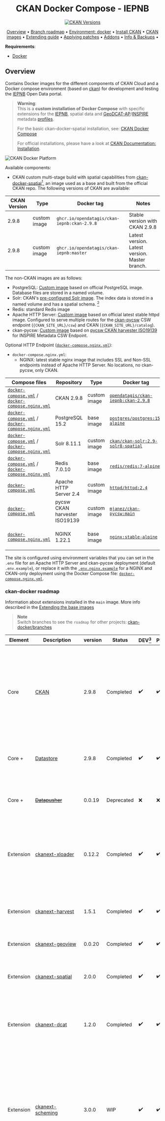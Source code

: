 <h1 align="center">CKAN Docker Compose - IEPNB</h1>
<p align="center">
<a href="https://github.com/OpenDataGIS/ckan-docker-iepnb"><img src="https://img.shields.io/badge/Docker%20CKAN-2.9.8-brightgreen" alt="CKAN Versions"></a>


<p align="center">
    <a href="#overview">Overview</a> •
    <a href="#ckan-docker-roadmap">Branch roadmap</a> •
    <a href="#environment-docker">Environment: docker</a> •
    <a href="#install-build-and-run-ckan-plus-dependencies">Install CKAN</a> •
    <a href="#ckan-images">CKAN images</a> •   
    <a href="#extending-the-base-images">Extending guide</a> •
    <a href="#applying-patches">Applying patches</a> •
    <a href="#ckan-docker-addons">Addons</a> •
    <a href="#ckan-docker-tips">Info & Backups</a> •
</p>

**Requirements**:
* [Docker](https://docs.docker.com/get-docker/)

## Overview
Contains Docker images for the different components of CKAN Cloud and a Docker compose environment (based on [ckan](https://github.com/ckan/ckan)) for development and testing the [IEPNB](https://des.iepnb.es/catalogo) Open Data portal.

>**Warning**:<br>
>This is a **custom installation of Docker Compose** with specific extensions for the [IEPNB](https://www.miteco.gob.es/es/biodiversidad/temas/inventarios-nacionales/inventario-espanol-patrimonio-natural-biodiv/default.aspx), spatial data and [GeoDCAT-AP](https://github.com/SEMICeu/GeoDCAT-AP)/[INSPIRE](https://github.com/INSPIRE-MIF/technical-guidelines) metadata [profiles](https://en.wikipedia.org/wiki/Geospatial_metadata). 
>
>For the basic ckan-docker-spatial installation, see: [CKAN Docker Compose](https://github.com/mjanez/ckan-docker)
>
>For official installations, please have a look at [CKAN Documentation: Installation](https://docs.ckan.org/en/latest/maintaining/installing/index.html).

![CKAN Docker Platform](https://raw.githubusercontent.com/mjanez/ckan-docker/master/doc/img/ckan-docker-services.png)


Available components:
* CKAN custom multi-stage build with spatial capabilities from [ckan-docker-spatial](https://github.com/mjanez/ckan-docker-spatial)[^1], an image used as a base and built from the official CKAN repo. The following versions of CKAN are available:

| CKAN Version | Type | Docker tag | Notes |
| --- | --- | --- | --- |
| 2.9.8 | custom image | `ghcr.io/opendatagis/ckan-iepnb:ckan-2.9.8` | Stable version with CKAN 2.9.8 |
| 2.9.8 | custom image | `ghcr.io/opendatagis/ckan-iepnb:master` | Latest version. Latest version. Master branch. |

The non-CKAN images are as follows:
* PostgreSQL: [Custom image](/postgresql/Dockerfile) based on official PostgreSQL image. Database files are stored in a named volume.
* Solr: CKAN's [pre-configured Solr image](https://github.com/ckan/ckan-solr). The index data is stored in a named volume and has a spatial schema. [^2]
* Redis: standard Redis image
* Apache HTTP Server: [Custom image](/apache/Dockerfile) based on official latest stable httpd image. Configured to serve multiple routes for the [ckan-pycsw](#ckan-pycsw) CSW endpoint (`{CKAN_SITE_URL}/csw`) and CKAN (`{CKAN_SITE_URL}/catalog`).
* ckan-pycsw: [Custom image](/ckan-pycsw/Dockerfile) based on [pycsw CKAN harvester ISO19139](https://github.com/mjanez/ckan-pycsw) for INSPIRE Metadata CSW Endpoint.

Optional HTTP Endpoint ([`docker-compose.nginx.yml`](/docker-compose.nginx.yml)):
* `docker-compose.nginx.yml`:
  * NGINX: latest stable nginx image that includes SSL and Non-SSL endpoints instead of Apache HTTP Server. No locations, no ckan-pycsw, only CKAN.


| Compose files | Repository | Type | Docker tag | Size | Notes |
| --- | --- | --- | --- | --- | --- |
| [`docker-compose.yml`](/docker-compose.yml) / [`docker-compose.nginx.yml`](/docker-cospatianginx.yml) | CKAN 2.9.8 | custom image | [`opendatagis/ckan-iepnb:ckan-2.9.8`](https://github.com/OpenDataGIS/ckan-docker-iepnb/pkgs/container/ckan-iepnb) | 800 MB |   Custom Dockerfile: [`ckan/Dockerfile`](/ckan/Dockerfile) |
| [`docker-compose.yml`](/docker-compose.yml) / [`docker-compose.nginx.yml`](/docker-compose.nginx.yml) | PostgreSQL 15.2 | base image | [`postgres/postgres:15-alpine`](https://hub.docker.com/layers/library/postgres/15-alpine/images/sha256-53a02ecbe9d18ff6476e6651c34811da39f054424c725fc15d2b480fc3fab877?context=explore) | 89.74 MB |   Custom Dockerfile: [`postgresql/Dockerfile`](/postgresql/Dockerfile) |
| [`docker-compose.yml`](/docker-compose.yml) / [`docker-compose.nginx.yml`](/docker-compose.nginx.yml) | Solr 8.11.1 | custom image | [`ckan/ckan-solr:2.9-solr8-spatial`](https://registry.hub.docker.com/layers/ckan/ckan-solr/2.9-solr8-spatial/images/sha256-b5ee4979891c7dd1f10d2ac2cbdd4d80ff656879edb0f0493616be7b4cf8bc3a?context=explore) | 331.1 MB |  CKAN's [pre-configured spatial Solr image](https://github.com/ckan/ckan-solr). |
| [`docker-compose.yml`](/docker-compose.yml) / [`docker-compose.nginx.yml`](/docker-compose.nginx.yml) | Redis 7.0.10 | base image | [`redis/redis:7-alpine`](https://hub.docker.com/layers/library/redis/7-alpine/images/sha256-98f4ea44e912d0941d29015a4e2448151b94411109c896b5627d94d79306eea7?context=explore) | 11.82 MB |  - |
| [`docker-compose.yml`](/docker-compose.yml) | Apache HTTP Server 2.4 | custom image | [`httpd/httpd:2.4`](https://hub.docker.com/layers/library/httpd/2.4/images/sha256-f34e8e25ee18da020633ef0b2bf7516d8cfdad5c5c4b0595d36e5cd78a098101?context=explore) | 54.47 MB |  Custom Dockerfile: [`apache/Dockerfile`](/apache/Dockerfile) |
| [`docker-compose.yml`](/docker-compose.yml)| pycsw CKAN harvester ISO19139 | custom image | [`mjanez/ckan-pycsw:main`](https://github.com/mjanez/ckan-pycsw/pkgs/container/ckan-pycsw) | 44 MB |  Custom Dockerfile: [`ckan-pycsw/Dockerfile`](/ckan-pycsw/Dockerfile) |
| [`docker-compose.nginx.yml`](/docker-compose.nginx.yml) | NGINX 1.22.1 | base image | [`nginx:stable-alpine`](https://hub.docker.com/layers/library/nginx/stable-alpine/images/sha256-ff2a5d557ca22fa93669f5e70cfbeefda32b98f8fd3d33b38028c582d700f93a?context=explore) | 9.74 MB | No routing, only CKAN. Custom Dockerfile: [`nginx/Dockerfile`](/nginx/Dockerfile) |


The site is configured using environment variables that you can set in the `.env` file for an Apache HTTP Server and ckan-pycsw deployment (default `.env.example`), or replace it with the [`.env.nginx.example`](/samples/.env.nginx.example) for a NGINX and CKAN-only deployment using the Docker Compose file: [`docker-compose.nginx.yml`](/docker-compose.nginx.yml).


### ckan-docker roadmap
Information about extensions installed in the `main` image. More info described in the [Extending the base images](#extending-the-base-images)

>**Note**<br>
> Switch branches to see the `roadmap` for other projects: [ckan-docker/branches](https://github.com/OpenDataGIS/ckan-docker/branches)


| **Element** | **Description**                                                                         | **version** | **Status**                   | **DEV**[^3] | **PRO**[^4]  | **Remarks**                                                                                                                                                                                                                                                                                                                                                             |
|-------------|-----------------------------------------------------------------------------------------|-------------|------------------------------|---------|---------|-------------------------------------------------------------------------------------------------------------------------------------------------------------------------------------------------------------------------------------------------------------------------------------------------------------------------------------------------------------------------|
| Core        | [CKAN](https://github.com/OpenDataGIS/ckan-docker-iepnb)                                           | 2.9.8      | Completed                    | ✔️      | ✔️      | Stable installation for version 2.9.8 (Production & Dev images) via Docker Compose based on [official images](https://github.com/ckan/ckan-docker-base)). Initial configuration, basic customisation and operation guide.                                                                                                                                              |
| Core +      | [Datastore](https://github.com/OpenDataGIS/ckan-docker-iepnb)                                      | 2.9.8      | Completed                    | ✔️      | ✔️      | Stable installation (Production & Dev images) via Docker Compose.                                                                                                                                                                                                                                                                                                       |
| Core +      | [~~Datapusher~~](https://github.com/OpenDataGIS/ckan-docker-iepnb)                                     | 0.0.19      | Deprecated                    | ❌      | ❌      | Updated to [xloader](https://github.com/ckan/ckanext-xloader), an express Loader - quickly load data into DataStore.                                                                                                                                |
| Extension   | [ckanext-xloader](https://github.com/ckan/ckanext-xloader)                              | 0.12.2        | Completed                    | ✔️      | ✔️      | Stable installation, a replacement for DataPusher because it offers ten times the speed and more robustness                                                                                                                                                                                                                                                                  |
| Extension   | [ckanext-harvest](https://github.com/ckan/ckanext-harvest)                              | 1.5.1       | Completed                    | ✔️      | ✔️      | Stable installation, necessary for the implementation of the Collector ([ogc_ckan](#recollector-ckan))                                                                                                                                                                                                                                                                  |
| Extension   | [ckanext-geoview](https://github.com/ckan/ckanext-geoview)                              | 0.0.20      | Completed                    | ✔️      | ✔️      | Stable installation.                                                                                                                                                                                                                                                                                                                                                    |
| Extension   | [ckanext-spatial](https://github.com/ckan/ckanext-spatial)                              | 2.0.0       | Completed                    | ✔️      | ✔️      | Stable installation, necessary for the implementation of the Collector ([ogc_ckan](#recollector-ckan))                                                                                                                                                                                                                                                                  |
| Extension   | [ckanext-dcat](https://github.com/mjanez/ckanext-dcat)                                  | 1.2.0       | Completed                    | ✔️      | ✔️      | Stable installation, include DCAT-AP 2.1 profile compatible with GeoDCAT-AP.                                                                                                                                                                                                                                                                                            |
| Extension   | [ckanext-scheming](https://github.com/mjanez/ckanext-scheming)                          | 3.0.0       | WIP                          | ✔️      | ✔️      | Stable installation. Customised ckanext schema[^5] based on the [Spanish Metadata Core](https://datos.gob.es/es/doc-tags/nti-risp) with the aim of completing the minimum metadata elements included in the current datasets in accordance with [GeoDCAT-AP](https://semiceu.github.io/GeoDCAT-AP/releases/) and [INSPIRE](https://inspire.ec.europa.eu/about-inspire). |
| Extension   | [ckanext-resourcedictionary](https://github.com/OpenDataGIS/ckanext-resourcedictionary) | main        | Completed                    | ✔️      | ✔️      | Stable installation. This extension extends the default CKAN Data Dictionary functionality by adding possibility to create data dictionary before actual data is uploaded to datastore.                                                                                                                                                                                 |
| Extension   | [ckanext-pages](https://github.com/ckan/ckanext-pages)                                  | 0.5.1       | Completed                    | ✔️      | ✔️      | Stable installation. This extension gives you an easy way to add simple pages to CKAN.                                                                                                                                                                                                                                                                                  |
| Extension   | [ckanext-pdfview](https://github.com/ckan/ckanext-pdfview)                              | 0.0.8       | Completed                    | ✔️      | ✔️      | Stable installation. This extension provides a view plugin for PDF files using an html object tag.                                                                                                                                                                                                                                                                      |
| Extension    | [ckanext-facet_scheming](https://github.com/OpenDataGIS/ckanext-facet_scheming)                                    | 1.0.0        | Completed | ✔️      | ✔️       | Stable installation for 1.0.0 version, facet and filter for custom [ckanext-scheming](https://github.com/mjanez/ckanext-scheming)                                                                                                                                                                         |
| Extension    | [ckanext-iepnb](https://github.com/OpenDataGIS/ckanext-iepnb)                                    | 1.0.0        | Completed | ✔️      | ✔️       | Stable installation for 1.0.0 version, only theme extension.                                                                                                                                                                           |
| Software    | [ckan-pycsw](https://github.com/mjanez/ckan-pycsw)                                    | latest        | Completed | ✔️      | ✔️       | Stable installation. PyCSW Endpoint of Open Data Portal with docker compose config. Harvest the CKAN catalogue in a CSW endpoint based on existing spatial datasets in the open data portal.                                                                                                                                                                            |


## Environment: docker
### docker compose *vs* docker-compose
All Docker Compose commands in this README will use the V2 version of Compose ie: `docker compose`. The older version (V1) used the `docker-compose` command. Please see [Docker Compose](https://docs.docker.com/compose/compose-v2/) for
more information.

### Upgrade docker-engine
To upgrade Docker Engine, first run sudo `apt-get update`, then follow the [installation instructions](https://docs.docker.com/engine/install/debian/#install-using-the-repository), choosing the new version you want to install.

To verify a successful Docker installation, run `docker run hello-world` and `docker version`. These commands should output 
versions for client and server.

>**Note**<br>
> Learn more about [Docker](#docker-basic-commands)/[Docker Compose](#docker-compose-basic-commands) basic commands.
> 

## Install (build and run) CKAN plus dependencies
### Base mode
Use this if you are a maintainer and will not be making code changes to CKAN or to CKAN extensions.

1. Clone project
    ```shell
    cd /path/to/my/project
    git clone https://github.com/OpenDataGIS/ckan-docker-iepnb.git
    ```

2. Copy the `.env.example` template (or use another from [`/samples/`](/samples/)) and modify the resulting `.env` to suit your needs.
    ```shell
    cp .env.example .env
    ```

    - **Apache HTTP Server & CKAN/ckan-pycsw endpoints**: Modifiy the variables about the site URL or locations (`CKAN_SITE_URL` `CKAN_URL`, `PYCSW_URL`, `CKANEXT__DCAT__BASE_URI`, `APACHE_SERVER_NAME`, `APACHE_CKAN_LOCATION`, `APACHE_PYCSW_LOCATION`, etc.).

    - **NGINX only CKAN**: Replace the [`.env`](/.env) with the [`/samples/.env.nginx.example`](/samples/.env.nginx.example) and modify the variables as needed.

    >**Note**:<br>
    > Please note that when accessing CKAN directly (via a browser) ie: not going through Apache/NGINX you will need to make sure you have "ckan" set up to be an alias to localhost in the local hosts file. Either that or you will need to change the `.env` entry for `CKAN_SITE_URL`

    >**Warning**:<br>
    > Using the default values on the `.env` file will get you a working CKAN instance. There is a sysadmin user created by default with the values defined in `CKAN_SYSADMIN_NAME` and `CKAN_SYSADMIN_PASSWORD` (`ckan_admin` and `test1234` by default). All ennvars with `API_TOKEN` are automatically regenerated when CKAN is loaded, no editing is required.
    > 
    >**This should be obviously changed before running this setup as a public CKAN instance.**

3. Build the images:
    ```bash
    docker compose build 
    ```

    >**Note**<br>
    > You can use a [deploy in 5 minutes](#quick-mode) if you just want to test the package. 

4. Start the containers:
    ```bash
    docker compose up
    ```

This will start up the containers in the current window. By default the containers will log direct to this window with each container
using a different colour. You could also use the -d "detach mode" option ie: `docker compose up -d` if you wished to use the current 
window for something else.

>**Note**<br>
> * Or `docker compose up --build` to build & up the containers.
> * Or `docker compose -f docker-compose.nginx.yml up -d --build` to use the NGINX version.

>**Note**<br>
> Learn more about configuring this ckan docker: 
> - [Backup the CKAN Database](#ckan-backups)
> - [Configuring a docker compose service to start on boot](#docker-compose-configure-a-docker-compose-service-to-start-on-boot)

At the end of the container start sequence there should be 6 containers running (or 5 if use NGINX Docker Compose file)

After this step, CKAN should be running at {`APACHE_SERVER_NAME`}{`APACHE_CKAN_LOCATION`} and ckan-pycsw at {`APACHE_SERVER_NAME`}{`APACHE_PYCSW_LOCATION`}, i.e: http://localhost/catalog or http://localhost/csw

|CONTAINER   ID                                |IMAGE               |COMMAND|CREATED|STATUS|PORTS|NAMES|
|------------|----------------------------------|--------------------|-------|-------|------|-----|
|0217537f717e|ckan-docker-iepnb-apache                 |/docker-entrypoint.…|6      minutes ago   |Up   4    minutes|80/tcp,0.0.0.0:80->80/tcp | apache  |
|7b06ab2e060a|ckan-docker-iepnb-ckan|/srv/app/start_ckan…|6      minutes ago   |Up   5    minutes (healthy)|0.0.0.0:5000->5000/tcp|ckan                 |       |
|1b8d9789c29a|redis:7-alpine                           |docker-entrypoint.s…|6      minutes ago   |Up   4    minutes (healthy)|6379/tcp              |redis                |       |
|7f162741254d|ckan/ckan-solr:2.9-solr8-spatial  |docker-entrypoint.s…|6      minutes ago   |Up   4    minutes (healthy)|8983/tcp              |solr                 |       |
|2cdd25cea0de|ckan-docker-iepnb-db                    |docker-entrypoint.s…|6      minutes ago   |Up   4    minutes (healthy)|5432/tcp              |db                   |       |
|9cdj25dae6gr|ckan-docker-iepnb-pycsw                    |docker-entrypoint.s…|6      minutes ago   |Up   4    minutes (healthy)|8000/tcp              |pycsw                   |       |


### Quick mode
If you just want to test the package and see the general functionality of the platform, you can use the `ckan-iepnb` image from the [Github container registry](https://github.com/opendatagis/ckan-iepnb/pkgs/container/ckan-iepnb):
    
  ```bash
  cp .env.example .env
  # Edit the envvars in the .env as you like and start the containers.
  docker compose -f docker-compose.ghcr.yml up -d --build 
  ```

It will download the pre-built image and deploy all the containers. Remember to use your own domain by changing `localhost` in the `.env` file.

### Development mode
Use this mode if you are making code changes to CKAN and either creating new extensions or making code changes to existing extensions. This mode also uses the `.env` file for config options.

To develop local extensions use the `docker compose.dev.yml` file:

To build the images:

	docker compose -f docker-compose.dev.yml build

To start the containers:

	docker compose -f docker-compose.dev.yml up

See [CKAN Images](#ckan-images) for more details of what happens when using development mode.


#### Create an extension
You can use the ckan [extension](https://docs.ckan.org/en/latest/extensions/tutorial.html#creating-a-new-extension) instructions to create a CKAN extension, only executing the command inside the CKAN container and setting the mounted `src/` folder as output:

    docker compose -f docker compose.dev.yml exec ckan-dev /bin/sh -c "ckan generate extension --output-dir /srv/app/src_extensions"
    
![extension](https://user-images.githubusercontent.com/54408245/220623568-b4e074c7-6d07-4d27-ae29-35ce70961463.png)


The new extension files and directories are created in the `/srv/app/src_extensions/` folder in the running container. They will also exist in the local src/ directory as local `/src` directory is mounted as `/srv/app/src_extensions/` on the ckan container. You might need to change the owner of its folder to have the appropiate permissions.


## CKAN images

![ckan images](https://raw.githubusercontent.com/mjanez/ckan-docker/master/doc/img/ckan-docker-images.png)

The Docker image config files used to build your CKAN project are located in the `ckan/` folder. There are two Docker files:

* `Dockerfile`: this is based on `ckan/ckan-base-spatial:<version>`, a base image located in the DockerHub repository, that has CKAN installed along with all its dependencies, properly configured and running on [uWSGI](https://uwsgi-docs.readthedocs.io/en/latest/) (production setup)
* `Dockerfile.dev`:  this is based on `ckan/ckan-base-spatial:<version>-dev` also located located in the DockerHub repository, and extends `ckan/ckan-base-spatial:<version>` to include:

  * Any extension cloned on the `src` folder will be installed in the CKAN container when booting up Docker Compose (`docker compose up`). This includes installing any requirements listed in a `requirements.txt` (or `pip-requirements.txt`) file and running `python setup.py develop`.
  * CKAN is started running this: `/usr/bin/ckan -c /srv/app/ckan.ini run -H 0.0.0.0`.
  * Make sure to add the local plugins to the `CKAN__PLUGINS` env var in the `.env` file.

* Any extension cloned on the `./src` folder will be installed in the CKAN container when booting up Docker Compose (`docker compose up`). This includes installing any requirements listed in a `requirements.txt` (or `pip-requirements.txt`) file and running `python setup.py develop`.
  * CKAN is started running this: `/usr/bin/ckan -c /srv/app/ckan.ini run -H 0.0.0.0`.
  * Make sure to add the local plugins to the `CKAN__PLUGINS` env var in the `.env` file.

* Any custom changes to the scripts run during container start up can be made to scripts in the `setup/` directory. For instance if you wanted to change the port on which CKAN runs you would need to make changes to the Docker Compose yaml file, and the `start_ckan.sh.override` file. Then you would need to add the following line to the Dockerfile ie: `COPY setup/start_ckan.sh.override ${APP_DIR}/start_ckan.sh`. The `start_ckan.sh` file in the locally built image would override the `start_ckan.sh` file included in the base image

>**Note**<br>
> If you get an error like ` doesn't have execute permissions`: 
>
>```log
>Daemon error response: failed to create shim task: OCI runtime create failed: runc create failed: unable to start container process: exec: "/srv/app/start_ckan.sh": permission denied: unknown
>```
>
>It may be necessary to give execute permissions to the file in the `Dockerfile`:
>
>```dockerfile
>...
># Override start_ckan.sh
>COPY setup/start_ckan.sh.override ${APP_DIR}/start_ckan.sh
>RUN chmod +x ${APP_DIR}/start_ckan.sh
>...
>```

## CKAN images enhancement
### Extending the base images
You can modify the docker files to build your own customized image tailored to your project, installing any extensions and extra requirements needed. For example here is where you would update to use a different CKAN base image ie: `ckan/ckan-base-spatial:<new version>`

To perform extra initialization steps you can add scripts to your custom images and copy them to the `/docker-entrypoint.d` folder (The folder should be created for you when you build the image). Any `*.sh` and `*.py` file in that folder will be executed just after the main initialization script ([`prerun.py`](https://github.com/ckan/ckan-docker-base/blob/main/ckan-2.9/base/setup/prerun.py)) is executed and just before the web server and supervisor processes are started.

For instance, consider the following custom image:

```bash
ckan
├── docker-entrypoint.d
│   └── setup_validation.sh
├── Dockerfile
└── Dockerfile.dev
```

We want to install an extension like [ckanext-validation](https://github.com/frictionlessdata/ckanext-validation) that needs to create database tables on startup time. We create a `setup_validation.sh` script in a `docker-entrypoint.d` folder with the necessary commands:

```bash
#!/bin/bash

# Create DB tables if not there
ckan -c /srv/app/ckan.ini validation init-db 
```

And then in our `Dockerfile.dev` file we install the extension and copy the initialization scripts:

```Dockerfile
FROM ckan/ckan-base-spatial:2.9.8

RUN pip install -e git+https://github.com/frictionlessdata/ckanext-validation.git#egg=ckanext-validation && \
    pip install -r https://raw.githubusercontent.com/frictionlessdata/ckanext-validation/master/requirements.txt

COPY docker-entrypoint.d/* /docker-entrypoint.d/
```

NB: There are a number of extension examples commented out in the Dockerfile.dev file


### Applying patches
When building your project specific CKAN images (the ones defined in the `ckan/` folder), you can apply patches 
to CKAN core or any of the built extensions. To do so create a folder inside `ckan/patches` with the name of the
package to patch (ie `ckan` or `ckanext-??`). Inside you can place patch files that will be applied when building
the images. The patches will be applied in alphabetical order, so you can prefix them sequentially if necessary.

For instance, check the following example image folder:

```bash
ckan
├── patches
│   ├── ckan
│   │   ├── 01_datasets_per_page.patch
│   │   ├── 02_groups_per_page.patch
│   │   ├── 03_or_filters.patch
│   └── ckanext-harvest
│       └── 01_resubmit_objects.patch
├── setup
├── Dockerfile
└── Dockerfile.dev

```

>**Note**:<br>
> Git diff is a command to output the changes between two sources inside the Git repository. The data sources can be two different branches, commits, files, etc.
> * Show changes between working directory and staging area:
>   `git diff > [file.patch]`
> * Shows any changes between the staging area and the repository:
>   `git diff --staged [file]`


## ckan-docker addons
### VSCode dev containers
The [Visual Studio Code Dev Containers](https://code.visualstudio.com/docs/devcontainers/containers) extension is a powerful tool that enables developers to use a container as a complete development environment. With this extension, developers can open any folder inside a container and take advantage of the full range of features provided by Visual Studio Code. To do this, developers create a `devcontainer.json `file in their project that specifies how to access or create a development container with a predefined tool and runtime stack. This allows developers to work in an isolated environment, ensuring that the development environment is consistent across team members and that project dependencies are easy to manage.

![Developing inside a Container](https://code.visualstudio.com/assets/docs/devcontainers/containers/architecture-containers.png)

1. Install [VSCode](https://code.visualstudio.com/).

1. Install the[ Remote Development extension](https://marketplace.visualstudio.com/items?itemName=ms-vscode-remote.vscode-remote-extensionpack) for VSCode. 

3. In your project directory, create a file named `devcontainer.json.` This file will contain the configuration for your `dev container`.

4. In the `devcontainer.json` file, specify the Docker image that you want to use for your `dev container`. 

5. Specify any additional configuration settings for your `dev container`, such as environment variables, ports to expose, and startup commands.

6. Open your project in a `dev container` by using the Remote Development extension in VSCode. You can do this by clicking the `Open Folder in Container` button in the command palette or by opening the folder using the `Remote-Containers: Open Folder in Container` command. Also you can attach to an active container `Attach to Running Container`.

7. VSCode will start a new container based on the configuration settings in your `devcontainer.json` file. Once the container is started, you can work on your project just like you would on your local machine.


### pdb
Add these lines to the `ckan-dev` service in the docker compose.dev.yml file

![pdb](https://user-images.githubusercontent.com/54408245/179964232-9e98a451-5fe9-4842-ba9b-751bcc627730.png)

Debug with pdb (example) - Interact with `docker attach $(docker container ls -qf name=ckan)`

command: `python -m pdb /usr/lib/ckan/venv/bin/ckan --config /srv/app/ckan.ini run --host 0.0.0.0 --passthrough-errors`


### Datastore
The Datastore database and user is created as part of the entrypoint scripts for the db container.


### Apache HTTP Server
The default Docker Compose configuration ([`docker-compose.yml`](/docker-compose.yml)) uses an httpd image as the front-end. It has two routes for the ckan (default location: `/catalog`) and ckan-pycsw (default location: `/csw`) services. 

Both web locations can be modified in the `.env` file:
```ini
...

# Apache HTTP Server
APACHE_VERSION=2.4
APACHE_PORT=80
APACHE_LOG_DIR=/var/log/apache
APACHE_SERVER_NAME=mjanez-cautious-lamp-4pjq9vpg967hq447-80.preview.app.github.dev
# Check CKAN__ROOT_PATH and CKANEXT__DCAT__BASE_URI. If you don't need to use domain locations, it is better to use the nginx configuration. Leave blank or use the root `/`.
APACHE_CKAN_LOCATION=/catalog
APACHE_PYCSW_LOCATION=/csw

...
```

### NGINX
>**Warning**<br>
> The [nginx docker compose file](/docker-compose.nginx.yml) only deploys the CKAN service, not ckan-pycsw.

The nginx Docker Compose configuration ([`docker-compose.nginx.yml`](/docker-compose.nginx.yml)) uses an NGINX image as the front-end (ie: reverse proxy). It includes HTTPS running on port number 8443 and an HTTP port (81). A "self-signed" SSL certificate is generated beforehand and the server certificate and key files are included. The NGINX `server_name` directive and the `CN` field in the SSL certificate have been both set to 'localhost'. This should obviously not be used for production.

Creating the SSL cert and key files as follows:
`openssl req -new -newkey rsa:4096 -days 365 -nodes -x509 -subj "/C=DE/ST=Berlin/L=Berlin/O=None/CN=localhost" -keyout ckan-local.key -out ckan-local.crt`
The `ckan-local.*` files will then need to be moved into the nginx/setup/ directory


### envvars
The ckanext-envvars extension is used in the CKAN Docker base repo to build the base images.
This extension checks for environmental variables conforming to an expected format and updates the corresponding CKAN config settings with its value.

For the extension to correctly identify which env var keys map to the format used for the config object, env var keys should be formatted in the following way:

  All uppercase
  Replace periods ('.') with two underscores ('__')
  Keys must begin with 'CKAN' or 'CKANEXT'

For example:

  * `CKAN__PLUGINS="envvars image_view text_view recline_view datastore datapusher"`
  * `CKAN__DATAPUSHER__CALLBACK_URL_BASE=http://ckan:5000`

These parameters can be added to the `.env` file 

For more information please see [ckanext-envvars](https://github.com/okfn/ckanext-envvars)


### ckan-pycsw
[ckan-pycsw](https://github.com/mjanez/ckan-pycsw) is a docker compose environment (based on [pycsw](https://github.com/geopython/pycsw)) for development and testing with CKAN Open Data portals.[^5]

Available components:
* **pycsw**: The pycsw app. An [OARec](https://ogcapi.ogc.org/records) and [OGC CSW](https://opengeospatial.org/standards/cat) server implementation written in Python.
* **ckan2pycsw**: Software to achieve interoperability with the open data portals based on CKAN. To do this, ckan2pycsw reads data from an instance using the CKAN API, generates ISO-19115/ISO-19139 metadata using [pygeometa](https://geopython.github.io/pygeometa/), or a custom schema that is based on a customized CKAN schema, and populates a [pycsw](https://pycsw.org/) instance that exposes the metadata using CSW and OAI-PMH.


## ckan-docker tips
### CKAN. Backups
PostgreSQL offers the command line tools [`pg_dump`](https://www.postgresql.org/docs/current/static/app-pgdump.html) and [`pg_restore`](https://www.postgresql.org/docs/current/static/app-pgrestore.html) for dumping and restoring a database and its content to/from a file.

### Backup service for db container
1. Create a new file called `ckan_backup_custom.sh` and open it in your preferred text editor.

2. Add the following code to the script, replacing the placeholders with your actual values:

    ```sh
    #!/bin/bash

    # Set the necessary variables
    POSTGRESQL_CONTAINER_NAME="db"
    DATABASE_NAME="ckan"
    POSTGRES_USER="ckan"
    POSTGRES_PASSWORD="your_postgres_password"
    BACKUP_DIRECTORY="/path/to/your/backup/directory"
    DATE=`date +%Y%m%d%H%M%S`

    # Run the backup command
    docker exec -e PGPASSWORD=$POSTGRES_PASSWORD $POSTGRESQL_CONTAINER_NAME pg_dump -U $POSTGRES_USER -Fc $DATABASE_NAME > $BACKUP_DIRECTORY/ckan_backup_$DATE.dump
    ```

3. Replace the following placeholders with your actual values:
    - `your_postgres_password`: The password for the PostgreSQL user.
    - `/path/to/your/backup/directory`: The path to the directory where you want to store the backup files.

    >**Warning**<br>
    > If you have changed the values of the PostgreSQL container, database or user, change them too.

4. Save and close the file.

5. Make the script executable:

    ```bash
    chmod +x ckan_backup_custom.sh
    ```

6. Open the crontab for the current user:

    ```bash
    crontab -e
    ```

7. Add the following line to schedule the backup to run daily at midnight (adjust the schedule as needed):

    ```sh
    0 0 * * * /path/to/your/script/ckan_backup_custom.sh
    ```

    >**Info**<br>
    > Replace `/path/to/your/script` with the actual path to the `ckan_backup_custom.sh` script.
  
8. Save and close the file.

The cronjob is now set up and will backup your CKAN PostgreSQL database daily at midnight using the custom format. The backups will be stored in the specified directory with the timestamp in the filename.

### Restore a backup
If need to use a backup, restore it:

1. First clean the database. **Caution, this will delete all data from your CKAN database!**

    ```bash
    docker exec -it ckan /bin/bash -c "export TERM=xterm; exec bash"

    # Delete everything in the CKAN database, including the tables, to start from scratch
    ckan -c $CKAN_INI db clean
    ```

2. After cleaning the database you must do either [initialize it](https://docs.ckan.org/en/2.9/maintaining/database-management.html#initialization) or import a previously created dump.

    ```bash
    docker exec -e PGPASSWORD=$POSTGRES_PASSWORD $POSTGRESQL_CONTAINER_NAME pg_restore -U $POSTGRES_USER --clean --if-exists -d $DATABASE_NAME < /path/to/your/backup/directory/ckan.dump
    ```

### Docker. Basic commands
#### Linux post-install steps
[These optional post-installation procedures](https://docs.docker.com/engine/install/linux-postinstall/) shows you how to configure your Linux host machine to work better with Docker. For example, managing docker with [a non-root user](https://docs.docker.com/engine/install/linux-postinstall/#manage-docker-as-a-non-root-user).

#### Configure Docker to start on boot
```bash
sudo systemctl enable docker

# To disable this behavior, use disable instead.
sudo systemctl disable docker
```

#### Clear all Docker unused objects (images, containers, networks, local volumes)
```bash
docker system prune # Clear all

docker image prune # Clear unused images
docker container prune # Clear unused containers
docker volume prune # Clear unused volumes
docker network prune # Clear unused networks
```

### Docker Compose. Basic commands
More info about Docker Compose commands at [docker compose reference](https://docs.docker.com/compose/reference/).

```bash
# Basic. All containers or specific container: <container>
## Starts existing containers for a service.
docker compose start <container>

## Restarts existing containers/container for a service.
docker compose restart <container>

## Stops running containers without removing them.
docker compose stop <container>

## Pauses running containers of a service.
docker compose pause <container>

## Unpauses paused containers of a service.
docker compose unpause <container>

# Display the logs of a container. Is it possible to retrieve only the last n seconds or other
docker logs [--since 60s]  <container> -f 

## Lists containers.
docker compose ps

## Remove all docker compose project
docker compose rm <container>


# Build.
## Builds, (re)creates, starts, and attaches to containers for a service.
docker compose [-f <docker compose-file>] up

## Build & up all the containers.
docker compose [-f <docker compose-file>] up -d --build

## To avoid using a cache of the previous build while creating a new image.
docker compose [-f <docker compose-file>] build --no-cache

## Build a project with a specific Docker Compose prefix.
docker compose [-f <docker compose-file>] -p <my_project> up -d --build


# Down
# Stops containers and removes containers, networks, volumes, and images created by up.
docker compose [-p <my_project>] down
```

### Docker Compose. Configure a docker compose service to start on boot
To have Docker Compose run automatically when you reboot a machine, you can follow the steps below:
1. Create a systemd service file for Docker Compose. You can create a file named `ckan-docker-compose.service` in the `/etc/systemd/system/` folder with the following content:

    ```bash
    [Unit]
    Description=CKAN Docker Compose Application Service
    Requires=docker.service
    After=docker.service

    [Service]
    User=docker
    Group=docker
    Type=oneshot
    RemainAfterExit=yes
    WorkingDirectory=/path/to/project/ckan-docker/
    ExecStart=/bin/docker compose up -d
    ExecStop=/bin/docker compose down
    TimeoutStartSec=0

    [Install]
    WantedBy=multi-user.target
    ```

2. Replace `/path/to/project/ckan-docker/` with the path where your project's `docker-compose.yml` file is located and and check the path to the docker compose binary on execution and stop: `/bin/docker`. Also change the `User` / `Group` to execute the service.
3. Load the systemd service file with the following command:

    ```bash
    sudo systemctl daemon-reload
    ```

4. Enables the service to start automatically when the machine boots up:

    ```bash
    sudo systemctl enable ckan-docker-compose
    ```

5. You can now start the service with the following command:

    ```bash
    sudo systemctl start ckan-docker-compose
    ```

6. If you want to stop or check the status of the service, use the following commands:

    ```bash
    # Stop the service
    sudo systemctl stop ckan-docker-compose

    # Check the status
    sudo systemctl status ckan-docker-compose
    ```


[^1]: Official CKAN repo: https://github.com/ckan/ckan-docker-base
[^2]: Contains fields needed for the [ckanext-spatial geo search](https://docs.ckan.org/projects/ckanext-spatial/en/latest/spatial-search.html)
[^3]: Development environment.
[^4]: Production environment.
[^5]: [ckan_geodcatap](https://github.com/mjanez/ckanext-scheming/blob/036b8c6503059e0d42b0eba180d5bd39205c64a3/ckanext/scheming/ckan_geodcatap.yaml), more info: https://github.com/mjanez/ckanext-scheming/pull/1
[^6]: A fork of [COATNor/coat2pycsw](https://github.com/COATnor/coat2pycsw) that has been extended to meet the needs of harvesting GeoDCAT-AP metadata according to INSPIRE ISO19139.
